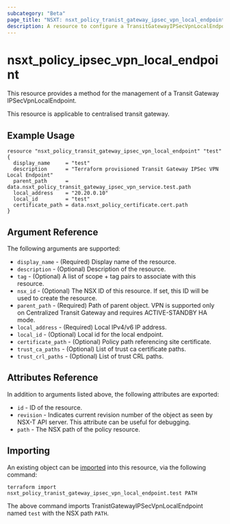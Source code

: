 ```yaml
---
subcategory: "Beta"
page_title: "NSXT: nsxt_policy_tranist_gateway_ipsec_vpn_local_endpoint"
description: A resource to configure a TransitGatewayIPSecVpnLocalEndpoint.
---
```


# nsxt_policy_ipsec_vpn_local_endpoint

This resource provides a method for the management of a Transit Gateway IPSecVpnLocalEndpoint.

This resource is applicable to centralised transit gateway.

## Example Usage

```hcl
resource "nsxt_policy_transit_gateway_ipsec_vpn_local_endpoint" "test" {
  display_name     = "test"
  description      = "Terraform provisioned Transit Gateway IPSec VPN Local Endpoint"
  parent_path      = data.nsxt_policy_transit_gateway_ipsec_vpn_service.test.path
  local_address    = "20.20.0.10"
  local_id         = "test"
  certificate_path = data.nsxt_policy_certificate.cert.path
}
```

## Argument Reference

The following arguments are supported:

* `display_name` - (Required) Display name of the resource.
* `description` - (Optional) Description of the resource.
* `tag` - (Optional) A list of scope + tag pairs to associate with this resource.
* `nsx_id` - (Optional) The NSX ID of this resource. If set, this ID will be used to create the resource.
* `parent_path` - (Required) Path of parent object. VPN is supported only on Centralized Transit Gateway and requires ACTIVE-STANDBY HA mode.
* `local_address` - (Required) Local IPv4/v6 IP address.
* `local_id` - (Optional) Local id for the local endpoint.
* `certificate_path` - (Optional) Policy path referencing site certificate.
* `trust_ca_paths` - (Optional) List of trust ca certificate paths.
* `trust_crl_paths` - (Optional) List of trust CRL paths.

## Attributes Reference

In addition to arguments listed above, the following attributes are exported:

* `id` - ID of the resource.
* `revision` - Indicates current revision number of the object as seen by NSX-T API server. This attribute can be useful for debugging.
* `path` - The NSX path of the policy resource.

## Importing

An existing object can be [imported][docs-import] into this resource, via the following command:

[docs-import]: https://www.terraform.io/cli/import

```shell
terraform import nsxt_policy_tranist_gateway_ipsec_vpn_local_endpoint.test PATH
```

The above command imports TranistGatewayIPSecVpnLocalEndpoint named `test` with the NSX path `PATH`.
